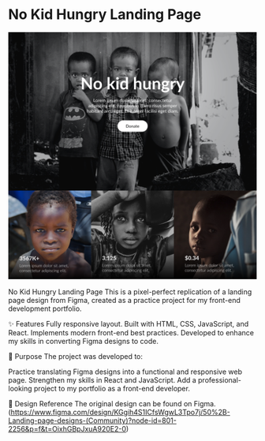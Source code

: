 # No Kid Hungry Landing Page  

![Landing Page Preview](./src/img/No%20kid%20hungry.png)

No Kid Hungry Landing Page
This is a pixel-perfect replication of a landing page design from Figma, created as a practice project for my front-end development portfolio.

✨ Features
Fully responsive layout.
Built with HTML, CSS, JavaScript, and React.
Implements modern front-end best practices.
Developed to enhance my skills in converting Figma designs to code.

🎯 Purpose
The project was developed to:

Practice translating Figma designs into a functional and responsive web page.
Strengthen my skills in React and JavaScript.
Add a professional-looking project to my portfolio as a front-end developer.

📌 Design Reference
The original design can be found on Figma. (https://www.figma.com/design/KGgih4S1ICfsWgwL3Tpo7j/50%2B-Landing-page-designs-(Community)?node-id=801-2256&p=f&t=OixhGBpJxuA920E2-0)
